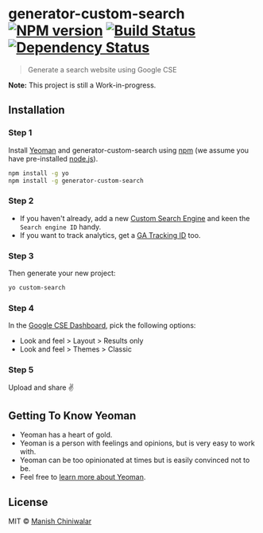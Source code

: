 
# generator-custom-search [![NPM version][npm-image]][npm-url] [![Build Status][travis-image]][travis-url] [![Dependency Status][daviddm-image]][daviddm-url]
> Generate a search website using Google CSE

**Note:** This project is still a Work-in-progress.
## Installation

### Step 1
Install [Yeoman](http://yeoman.io) and generator-custom-search using [npm](https://www.npmjs.com/) (we assume you have pre-installed [node.js](https://nodejs.org/)).

```bash
npm install -g yo
npm install -g generator-custom-search
```

### Step 2
- If you haven't already, add a new [Custom Search Engine](https://cse.google.com/cse/all) and keen the `Search engine ID` handy.
- If you want to track analytics, get a [GA Tracking ID](analytics.google.com/analytics/web/) too.

### Step 3

Then generate your new project:

```bash
yo custom-search
```

### Step 4
In the [Google CSE Dashboard](https://cse.google.com/cse/all), pick the following options:

- Look and feel > Layout > Results only
- Look and feel > Themes > Classic

### Step 5
Upload and share ✌️

## Getting To Know Yeoman

 * Yeoman has a heart of gold.
 * Yeoman is a person with feelings and opinions, but is very easy to work with.
 * Yeoman can be too opinionated at times but is easily convinced not to be.
 * Feel free to [learn more about Yeoman](http://yeoman.io/).

## License

MIT © [Manish Chiniwalar](https://manishrc.com)


[npm-image]: https://badge.fury.io/js/generator-custom-search.svg
[npm-url]: https://npmjs.org/package/generator-custom-search
[travis-image]: https://travis-ci.org/manishrc/generator-custom-search.svg?branch=master
[travis-url]: https://travis-ci.org/manishrc/generator-custom-search
[daviddm-image]: https://david-dm.org/manishrc/generator-custom-search.svg?theme=shields.io
[daviddm-url]: https://david-dm.org/manishrc/generator-custom-search

